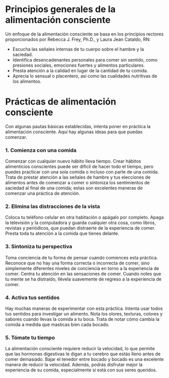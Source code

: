 # Principios generales de la alimentación consciente

Un enfoque de la alimentación consciente se basa en los principios rectores proporcionados por Rebecca J. Frey, Ph.D., y Laura Jean Cataldo, RN:

- Escucha las señales internas de tu cuerpo sobre el hambre y la saciedad.
- Identifica desencadenantes personales para comer sin sentido, como presiones sociales, emociones fuertes y alimentos particulares.
- Presta atención a la calidad en lugar de la cantidad de tu comida.
- Aprecia lo sensual o placentero, así como las cualidades nutritivas de los alimentos.

# Prácticas de alimentación consciente

Con algunas pautas básicas establecidas, intenta poner en práctica la alimentación consciente. Aquí hay algunas ideas para que puedas comenzar.

### 1. Comienza con una comida

Comenzar con cualquier nuevo hábito lleva tiempo. Crear hábitos alimenticios conscientes puede ser difícil de hacer todo el tiempo, pero puedes practicar con una sola comida o incluso con parte de una comida. Trata de prestar atención a las señales de hambre y tus elecciones de alimentos antes de comenzar a comer o sintoniza los sentimientos de saciedad al final de una comida; estas son excelentes maneras de comenzar una práctica de atención.

### 2. Elimina las distracciones de la vista

Coloca tu teléfono celular en otra habitación o apágalo por completo. Apaga la televisión y la computadora y guarda cualquier otra cosa, como libros, revistas y periódicos, que puedan distraerte de la experiencia de comer. Presta toda tu atención a la comida que tienes delante.

### 3. Sintoniza tu perspectiva

Toma conciencia de tu forma de pensar cuando comiences esta práctica. Reconoce que no hay una forma correcta o incorrecta de comer, sino simplemente diferentes niveles de conciencia en torno a la experiencia de comer. Centra tu atención en las sensaciones de comer. Cuando notes que tu mente se ha distraído, llévela suavemente de regreso a la experiencia de comer.

### 4. Activa tus sentidos

Hay muchas maneras de experimentar con esta práctica. Intenta usar todos tus sentidos para investigar un alimento. Nota los olores, texturas, colores y sabores cuando llevas la comida a tu boca. Trata de notar cómo cambia la comida a medida que masticas bien cada bocado.

### 5. Tómate tu tiempo

La alimentación consciente requiere reducir la velocidad, lo que permite que las hormonas digestivas le digan a tu cerebro que estás lleno antes de comer demasiado. Bajar el tenedor entre bocado y bocado es una excelente manera de reducir la velocidad. Además, podrás disfrutar mejor la experiencia de su comida, especialmente si está con sus seres queridos.